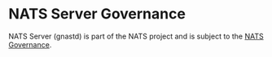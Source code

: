 # NATS Server Governance

NATS Server (gnastd) is part of the NATS project and is subject to the [NATS Governance](https://github.com/liornabat/nats-general/blob/master/GOVERNANCE.md).